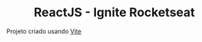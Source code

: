 <h1 align="center">ReactJS - Ignite Rocketseat</h1>

Projeto criado usando [Vite](https://vitejs.dev/)
